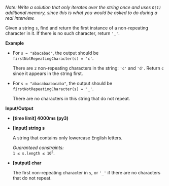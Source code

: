 <div class="markdown"><p><em>Note: Write a solution that only iterates over the string once and uses <code>O(1)</code> additional memory, since this is what you would be asked to do during a real interview.</em></p>
<p>Given a string <code>s</code>, find and return the first instance of a non-repeating character in it. If there is no such character, return <code>'_'</code>.</p>
<p><strong>Example</strong></p>
<ul>
<li>
<p>For <code>s = "abacabad"</code>, the output should be<br>
<code>firstNotRepeatingCharacter(s) = 'c'</code>.</p>
<p>There are <code>2</code> non-repeating characters in the string: <code>'c'</code> and <code>'d'</code>. Return <code>c</code> since it appears in the string first.</p>
</li>
<li>
<p>For <code>s = "abacabaabacaba"</code>, the output should be<br>
<code>firstNotRepeatingCharacter(s) = '_'</code>.</p>
<p>There are no characters in this string that do not repeat.</p>
</li>
</ul>
<p><strong>Input/Output</strong></p>
<ul>
<li><strong>[time limit] 4000ms (py3)</strong></li>
</ul>
<ul>
<li>
<p><strong>[input] string s</strong></p>
<p>A string that contains only lowercase English letters.</p>
<p><em>Guaranteed constraints:</em><br>
<code>1 ≤ s.length ≤ 10<sup>5</sup></code>.</p>
</li>
<li>
<p><strong>[output] char</strong></p>
<p>The first non-repeating character in <code>s</code>, or <code>'_'</code> if there are no characters that do not repeat.</p>
</li>
</ul>
</div>
